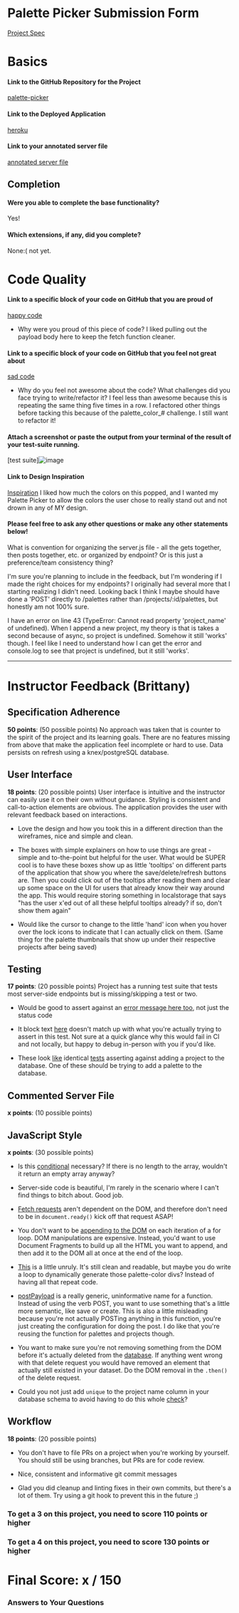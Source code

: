 # Palette Picker Submission Form

[Project Spec](http://frontend.turing.io/projects/palette-picker.html)

# Basics

#### Link to the GitHub Repository for the Project
[palette-picker](https://github.com/ameseee/palette-picker)

#### Link to the Deployed Application
[heroku](https://holt-palette-picker.herokuapp.com/)

#### Link to your annotated server file
[annotated server file](https://github.com/ameseee/palette-picker/blob/annotate-server/server.js)

## Completion

#### Were you able to complete the base functionality?

Yes!

#### Which extensions, if any, did you complete?

None:( not yet.

# Code Quality

#### Link to a specific block of your code on GitHub that you are proud of
[happy code](https://github.com/ameseee/palette-picker/blob/master/public/js/scripts.js#L107-L115)

* Why were you proud of this piece of code?
I liked pulling out the payload body here to keep the fetch function cleaner. 

#### Link to a specific block of your code on GitHub that you feel not great about
[sad code](https://github.com/ameseee/palette-picker/blob/master/public/js/scripts.js#L70-L105)

* Why do you feel not awesome about the code? What challenges did you face trying to write/refactor it?
I feel less than awesome because this is repeating the same thing five times in a row. I refactored other things before tacking this because of the palette_color_# challenge. I still want to refactor it!

#### Attach a screenshot or paste the output from your terminal of the result of your test-suite running.

[test suite]![image](https://user-images.githubusercontent.com/25447342/33492541-8b2a51d2-d67a-11e7-9b8c-e9c885d41453.png)

#### Link to Design Inspiration

[Inspiration](https://dribbble.com/shots/3002953-Famous-Industry-pages)
I liked how much the colors on this popped, and I wanted my Palette Picker to allow the colors the user chose to really stand out and not drown in any of MY design.

#### Please feel free to ask any other questions or make any other statements below!

What is convention for organizing the server.js file - all the gets together, then posts together, etc. or organized by endpoint? Or is this just a preference/team consistency thing?

I'm sure you're planning to include in the feedback, but I'm wondering if I made the right choices for my endpoints? I originally had several more that I starting realizing I didn't need. Looking back I think I maybe should have done a 'POST' directly to /palettes rather than /projects/:id/palettes, but honestly am not 100% sure. 

I have an error on line 43 (TypeError: Cannot read property 'project_name' of undefined). When I append a new project, my theory is that is takes a second because of async, so project is undefined. Somehow it still 'works' though. I feel like I need to understand how I can get the error and console.log to see that project is undefined, but it still 'works'.

-----

# Instructor Feedback (Brittany)

## Specification Adherence

**50 points**: (50 possible points) No approach was taken that is counter to the spirit of the project and its learning goals. There are no features missing from above that make the application feel incomplete or hard to use. Data persists on refresh using a knex/postgreSQL database.

## User Interface

**18 points**: (20 possible points) User interface is intuitive and the instructor can easily use it on their own without guidance. Styling is consistent and call-to-action elements are obvious. The application provides the user with relevant feedback based on interactions.

* Love the design and how you took this in a different direction than the wireframes, nice and simple and clean.

* The boxes with simple explainers on how to use things are great - simple and to-the-point but helpful for the user. What would be SUPER cool is to have these boxes show up as little 'tooltips' on different parts of the application that show you where the save/delete/refresh buttons are. Then you could click out of the tooltips after reading them and clear up some space on the UI for users that already know their way around the app. This would require storing something in localstorage that says "has the user x'ed out of all these helpful tooltips already? if so, don't show them again"

* Would like the cursor to change to the little 'hand' icon when you hover over the lock icons to indicate that I can actually click on them. (Same thing for the palette thumbnails that show up under their respective projects after being saved)

## Testing

**17 points**: (20 possible points) Project has a running test suite that tests most server-side endpoints but is missing/skipping a test or two.

* Would be good to assert against an [error message here too](https://github.com/ameseee/palette-picker/blob/master/test/routes.spec.js#L158), not just the status code

* It block text [here](https://github.com/ameseee/palette-picker/blob/master/test/routes.spec.js#L167) doesn't match up with what you're actually trying to assert in this test. Not sure at a quick glance why this would fail in CI and not locally, but happy to debug in-person with you if you'd like.

* These look [like](https://github.com/ameseee/palette-picker/blob/master/test/routes.spec.js#L193-L203) identical [tests](https://github.com/ameseee/palette-picker/blob/master/test/routes.spec.js#L151-L162) asserting against adding a project to the database. One of these should be trying to add a palette to the database.

## Commented Server File

**x points**: (10 possible points)

## JavaScript Style

**x points**: (30 possible points)

* Is this [conditional](https://github.com/ameseee/palette-picker/blob/master/server.js#L44-L48) necessary? If there is no length to the array, wouldn't it return an empty array anyway?

* Server-side code is beautiful, I'm rarely in the scenario where I can't find things to bitch about. Good job.

* [Fetch requests](https://github.com/ameseee/palette-picker/blob/master/public/js/scripts.js#L3) aren't dependent on the DOM, and therefore don't need to be in `document.ready()` kick off that request ASAP!

* You don't want to be [appending to the DOM](https://github.com/ameseee/palette-picker/blob/master/public/js/scripts.js#L31) on each iteration of a for loop. DOM manipulations are expensive. Instead, you'd want to use Document Fragments to build up all the HTML you want to append, and then add it to the DOM all at once at the end of the loop.

* [This](https://github.com/ameseee/palette-picker/blob/master/public/js/scripts.js#L76-L106) is a little unruly. It's still clean and readable, but maybe you do write a loop to dynamically generate those palette-color divs? Instead of having all that repeat code.

* [postPayload](https://github.com/ameseee/palette-picker/blob/master/public/js/scripts.js#L110) is a really generic, uninformative name for a function. Instead of using the verb POST, you want to use something that's a little more semantic, like save or create. This is also a little misleading because you're not actually POSTing anything in this function, you're just creating the configuration for doing the post. I do like that you're reusing the function for palettes and projects though. 

* You want to make sure you're not removing something from the DOM before it's actually deleted from the [database](https://github.com/ameseee/palette-picker/blob/master/public/js/scripts.js#L186-L195). If anything went wrong with that delete request you would have removed an element that actually still existed in your dataset. Do the DOM removal in the `.then()` of the delete request.

* Could you not just add `unique` to the project name column in your database schema to avoid having to do this whole [check](https://github.com/ameseee/palette-picker/blob/master/public/js/scripts.js#L212-L226)?

## Workflow

**18 points**: (20 possible points)

* You don't have to file PRs on a project when you're working by yourself. You should still be using branches, but PRs are for code review.

* Nice, consistent and informative git commit messages 

* Glad you did cleanup and linting fixes in their own commits, but there's a lot of them. Try using a git hook to prevent this in the future ;)


### To get a 3 on this project, you need to score 110 points or higher
### To get a 4 on this project, you need to score 130 points or higher

# Final Score: x / 150



### Answers to Your Questions

